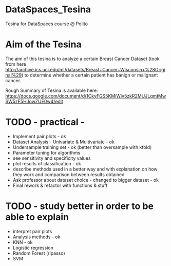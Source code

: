 # DataSpaces_Tesina
Tesina for DataSpaces course @ Polito

# Aim of the Tesina
The aim of this tesina is to analyze a certain Breast Cancer Dataset (took from here http://archive.ics.uci.edu/ml/datasets/Breast+Cancer+Wisconsin+%28Original%29) to determine whether a certain patient has banign or malignant cancer. 

Rough Summary of Tesina is available here: https://docs.google.com/document/d/1CkyFGS5KMiWlv5zkR2MUJLqmtMwSW5zF5HJowZUE0w4/edit

# TODO - practical -
- Implement pair plots - ok
- Dataset Analysis - Univariate & Multivariate - ok
- Undersample training set - ok (better than oversample with kfold)
- Parameter tuning for algorithms
- see sensitivity and specificity values
- plot results of classification - ok
- describe methods used in a better way and with explanation on how they work and comparison between results obtained
- Ask professor about dataset choice - changed to bigger dataset - ok
- Final rework & refactor with functions & stuff

# TODO - study better in order to be able to explain 
- interpret pair plots
- Analysis methods - ok
- KNN - ok
- Logistic regression
- Random Forest (ripasso)
- SVM
